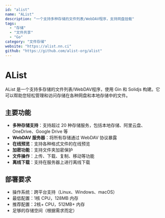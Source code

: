 ```yaml
---
id: "alist"
name: "AList"
description: "一个支持多种存储的文件列表/WebDAV程序，支持网盘挂载"
tags:
  - "存储"
  - "文件共享"
  - "Go"
category: "文件存储"
website: "https://alist.nn.ci"
github: "https://github.com/alist-org/alist"
---
```


# AList

AList 是一个支持多存储的文件列表/WebDAV程序，使用 Gin 和 Solidjs 构建。它可以帮助您轻松管理和访问存储在各种网盘和本地存储中的文件。

## 主要功能

- **多种存储支持**：支持超过 20 种存储服务，包括本地存储、阿里云盘、OneDrive、Google Drive 等
- **WebDAV 服务器**：将所有存储通过 WebDAV 协议暴露
- **在线预览**：支持各种格式文件的在线预览
- **加密功能**：支持文件夹加密保护
- **文件操作**：上传、下载、复制、移动等功能
- **离线下载**：支持在服务器上进行离线下载

## 部署要求

- 操作系统：跨平台支持（Linux、Windows、macOS）
- 最低配置：1核 CPU，128MB 内存
- 推荐配置：2核+ CPU，512MB+ 内存
- 足够的存储空间（根据需求而定） 